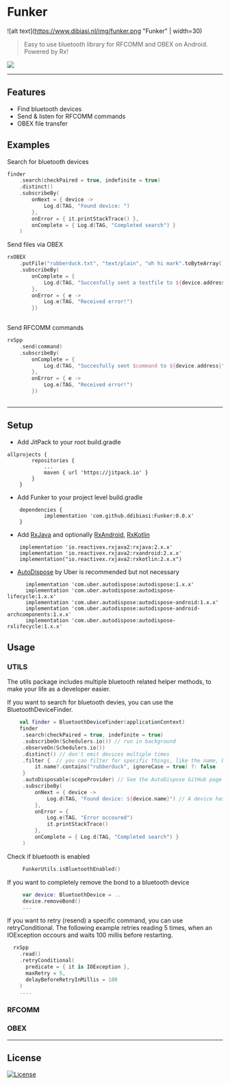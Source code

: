 # Funker

![alt text](https://www.dibiasi.nl/img/funker.png "Funker"  | width=30)

> Easy to use bluetooth library for RFCOMM and OBEX on Android. Powered by Rx!


[![](https://jitpack.io/v/ddibiasi/Funker.svg)](https://jitpack.io/#ddibiasi/Funker)


---

## Features
- Find bluetooth devices
- Send & listen for RFCOMM commands
- OBEX file transfer

## Examples

Search for bluetooth devices
```kotlin
finder
    .search(checkPaired = true, indefinite = true)
    .distinct()
    .subscribeBy(
        onNext = { device ->
            Log.d(TAG, "Found device: ")
        },
        onError = { it.printStackTrace() },
        onComplete = { Log.d(TAG, "Completed search") }
    )
```

Send files via OBEX
```kotlin
rxOBEX
    .putFile("rubberduck.txt", "text/plain", "oh hi mark".toByteArray(), "test")
    .subscribeBy(
        onComplete = {
            Log.d(TAG, "Succesfully sent a testfile to ${device.address}")
        },
        onError = { e ->
            Log.e(TAG, "Received error!")
        })
    
```

Send RFCOMM commands
```kotlin
rxSpp
    .send(command)
    .subscribeBy(
        onComplete = {
            Log.d(TAG, "Succesfully sent $command to ${device.address}")
        },
        onError = { e ->
            Log.e(TAG, "Received error!")
        })
        
```

---

## Setup

- Add JitPack to your root build.gradle

```
allprojects {
 		repositories {
 			...
 			maven { url 'https://jitpack.io' }
 		}
 	}
```
- Add Funker to your project level build.gradle
```
	dependencies {
	        implementation 'com.github.ddibiasi:Funker:0.0.x'
	}
```

- Add [RxJava](https://github.com/ReactiveX/RxJava) and optionally [RxAndroid](https://github.com/ReactiveX/RxAndroid), [RxKotlin](https://github.com/ReactiveX/RxKotlin)
```
    implementation 'io.reactivex.rxjava2:rxjava:2.x.x'
    implementation 'io.reactivex.rxjava2:rxandroid:2.x.x'
    implementation("io.reactivex.rxjava2:rxkotlin:2.x.x")
```

- [AutoDispose](https://github.com/uber/AutoDispose) by Uber is recommended but not necessary
```
      implementation 'com.uber.autodispose:autodispose:1.x.x'
      implementation 'com.uber.autodispose:autodispose-lifecycle:1.x.x'
      implementation 'com.uber.autodispose:autodispose-android:1.x.x'
      implementation 'com.uber.autodispose:autodispose-android-archcomponents:1.x.x'
      implementation 'com.uber.autodispose:autodispose-rxlifecycle:1.x.x'
```


## Usage
### UTILS
The utils package includes multiple bluetooth related helper methods, to make your life as a developer easier.

If you want to search for bluetooth devies, you can use the BluetoothDeviceFinder.
```kotlin
    val finder = BluetoothDeviceFinder(applicationContext)
    finder
     .search(checkPaired = true, indefinite = true)
     .subscribeOn(Schedulers.io()) // run in background
     .observeOn(Schedulers.io())
     .distinct() // don't emit devices multiple times
     .filter {  // you can filter for specific things, like the name, bondstate, address, etc..
         it.name?.contains("rubberduck", ignoreCase = true) ?: false    // will only emit devices with the string "rubberduck" in them
     }
     .autoDisposable(scopeProvider) // See the AutoDispose GitHub page from Uber
     .subscribeBy(
         onNext = { device ->
             Log.d(TAG, "Found device: ${device.name}") // A device has been found
         },
         onError = {
             Log.e(TAG, "Error occoured")
             it.printStackTrace()
         },
         onComplete = { Log.d(TAG, "Completed search") }
     )
```

Check if bluetooth is enabled
```kotlin
     FunkerUtils.isBluetoothEnabled()
```

If you want to completely remove the bond to a bluetooth device
```kotlin
     var device: BluetoothDevice = ..
     device.removeBond()
     ...
```

If you want to retry (resend) a specific command, you can use retryConditional.
The following example retries reading 5 times, when an IOException occours and waits 100 millis before restarting.
```kotlin
  rxSpp
    .read()
    .retryConditional(
      predicate = { it is IOException },
      maxRetry = 5,
      delayBeforeRetryInMillis = 100
    )
    ....
```

### RFCOMM

### OBEX

---

## License

[![License](http://img.shields.io/:license-mit-blue.svg?style=flat-square)](http://badges.mit-license.org)